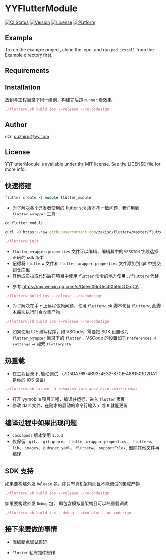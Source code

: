 # YYFlutterModule

[![CI Status](https://img.shields.io/travis/673697831/YYFlutterModule.svg?style=flat)](https://travis-ci.org/673697831/YYFlutterModule)
[![Version](https://img.shields.io/cocoapods/v/YYFlutterModule.svg?style=flat)](https://cocoapods.org/pods/YYFlutterModule)
[![License](https://img.shields.io/cocoapods/l/YYFlutterModule.svg?style=flat)](https://cocoapods.org/pods/YYFlutterModule)
[![Platform](https://img.shields.io/cocoapods/p/YYFlutterModule.svg?style=flat)](https://cocoapods.org/pods/YYFlutterModule)

## Example

To run the example project, clone the repo, and run `pod install` from the Example directory first.

## Requirements

## Installation

放到与工程目录下同一级别，构建完后跑 `runner` 看效果

```ruby
./flutterw.sh build ios --release --no-codesign
```

## Author

ozr, ouzhirui@yy.com

## License

YYFlutterModule is available under the MIT license. See the LICENSE file for more info.

## 快速搭建

```ruby
flutter create -t module flutter_module
```

- 为了解决各个开发者使用的 flutter sdk 版本不一致问题，我们用到 `flutter_wrapper` 工具

```ruby
cd flutter_module
```

```ruby
curl -O https://raw.githubusercontent.com/zakiso/flutterw/master/flutterw && chmod 755 flutterw
```

```ruby
./flutterw init
```

- `flutter_wrapper.properties` 文件可以编辑，编辑其中的 `VERSION` 字段选择正确的 sdk 版本
- 记得将 `flutterw` 文件和 `flutter_wrapper.properties` 文件添加到 git 中提交到仓库里
- 其他成员拉取代码后在项目中使用 `flutter` 命令的地方使用 `./flutterw` 代替

* 参考 https://mp.weixin.qq.com/s/QoevlX6pUecbX56nCDEgCA

```ruby
./flutterw build ios --release --no-codesign
```

- 为了解决在手 y 上远程依赖问题，使用 `flutterw.sh` 脚本代替 `flutterw`, 此脚本每次执行时会收集产物

```ruby
./flutterw.sh build ios --release --no-codesign
```

- 如果使用 IDE 编写程序，如 VSCode，需要把 SDK 设置改为 `flutter_wrapper` 目录下的 `flutter` ，VSCode 的设置如下 `Preferences` -> `Settings` -> 搜索 `flutterpath`

## 热重载

- 在工程目录下, 启动调试 （7D5DA769-4B93-4E32-87CB-4891501D2DA1 是你的 iOS 设备）

```ruby
./flutterw.sh attach -d 7D5DA769-4B93-4E32-87CB-4891501D2DA1
```

- 打开 yymoblie 项目工程，编译并运行，进入 `flutter` 页面
- 修改 dart 文件，在刚才的启动的命令行输入 `r` 或 `R` 就能更新

## 编译过程中如果出现问题

- `cocoapods` 版本使用 `1.5.3`
- 仅保留 `.git`、 `.gitignore`、 `flutter_wrapper.properties` 、 `flutterw`、 `lib`、 `images`、 `pubspec.yaml`、 `flutterw`、 `supportFiles` , 删除其他文件再编译

## SDK 支持

如果要构建外发 `Release` 包，即只有真机架构而且不能调试的集成产物

```ruby
./flutterw.sh build ios --release --no-codesign
```

如果要构建外发 `Debug` 包， 即包含模拟器架构且可以热重载调试

```ruby
./flutterw.sh build ios --debug --simulator --no-codesign
```

## 接下来要做的事情

- 混编断点调试调研

- `Flutter` 私有插件制作
